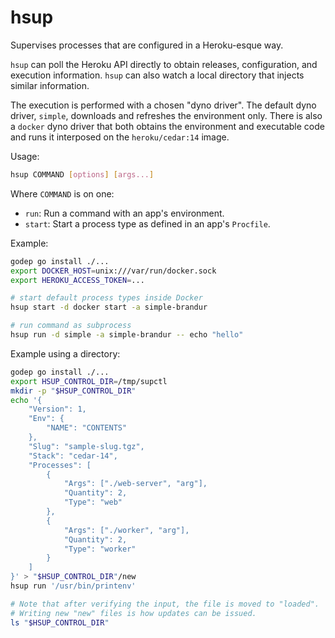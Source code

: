 # hsup

Supervises processes that are configured in a Heroku-esque way.

`hsup` can poll the Heroku API directly to obtain releases,
configuration, and execution information.  `hsup` can also watch a
local directory that injects similar information.

The execution is performed with a chosen "dyno driver".  The default
dyno driver, `simple`, downloads and refreshes the environment only.
There is also a `docker` dyno driver that both obtains the environment
and executable code and runs it interposed on the `heroku/cedar:14`
image.

Usage:

``` sh
hsup COMMAND [options] [args...]
```

Where `COMMAND` is on one:

* `run`: Run a command with an app's environment.
* `start`: Start a process type as defined in an app's `Procfile`.

Example:

``` sh
godep go install ./...
export DOCKER_HOST=unix:///var/run/docker.sock
export HEROKU_ACCESS_TOKEN=...

# start default process types inside Docker
hsup start -d docker start -a simple-brandur

# run command as subprocess
hsup run -d simple -a simple-brandur -- echo "hello"
```

Example using a directory:

```sh
godep go install ./...
export HSUP_CONTROL_DIR=/tmp/supctl
mkdir -p "$HSUP_CONTROL_DIR"
echo '{
    "Version": 1,
    "Env": {
        "NAME": "CONTENTS"
    },
    "Slug": "sample-slug.tgz",
    "Stack": "cedar-14",
    "Processes": [
        {
            "Args": ["./web-server", "arg"],
            "Quantity": 2,
            "Type": "web"
        },
        {
            "Args": ["./worker", "arg"],
            "Quantity": 2,
            "Type": "worker"
        }
    ]
}' > "$HSUP_CONTROL_DIR"/new
hsup run '/usr/bin/printenv'

# Note that after verifying the input, the file is moved to "loaded".
# Writing new "new" files is how updates can be issued.
ls "$HSUP_CONTROL_DIR"
```
